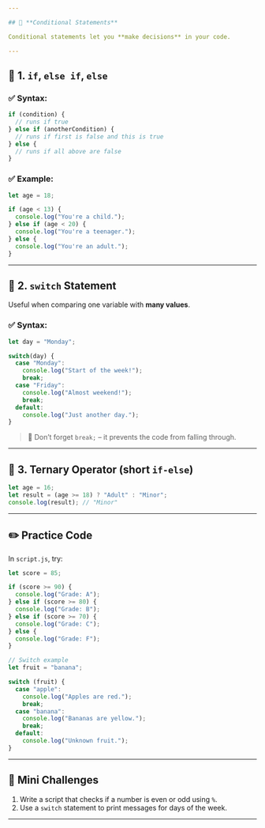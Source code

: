 ```yaml
---

## 📘 **Conditional Statements**

Conditional statements let you **make decisions** in your code.

---
```


## 🔹 1. `if`, `else if`, `else`

### ✅ Syntax:

```javascript
if (condition) {
  // runs if true
} else if (anotherCondition) {
  // runs if first is false and this is true
} else {
  // runs if all above are false
}
```

### ✅ Example:

```javascript
let age = 18;

if (age < 13) {
  console.log("You're a child.");
} else if (age < 20) {
  console.log("You're a teenager.");
} else {
  console.log("You're an adult.");
}
```

---

## 🔹 2. `switch` Statement

Useful when comparing one variable with **many values**.

### ✅ Syntax:

```javascript
let day = "Monday";

switch(day) {
  case "Monday":
    console.log("Start of the week!");
    break;
  case "Friday":
    console.log("Almost weekend!");
    break;
  default:
    console.log("Just another day.");
}
```

> 🔸 Don’t forget `break;` – it prevents the code from falling through.

---

## 🔹 3. Ternary Operator (short `if-else`)

```javascript
let age = 16;
let result = (age >= 18) ? "Adult" : "Minor";
console.log(result); // "Minor"
```

---

## ✏️ Practice Code

In `script.js`, try:

```javascript
let score = 85;

if (score >= 90) {
  console.log("Grade: A");
} else if (score >= 80) {
  console.log("Grade: B");
} else if (score >= 70) {
  console.log("Grade: C");
} else {
  console.log("Grade: F");
}

// Switch example
let fruit = "banana";

switch (fruit) {
  case "apple":
    console.log("Apples are red.");
    break;
  case "banana":
    console.log("Bananas are yellow.");
    break;
  default:
    console.log("Unknown fruit.");
}
```

---

## 🎯 Mini Challenges

1. Write a script that checks if a number is even or odd using `%`.
2. Use a `switch` statement to print messages for days of the week.

---

